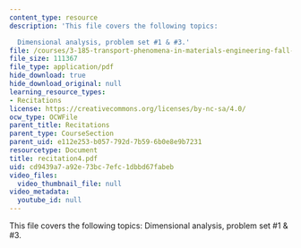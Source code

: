 ```yaml
---
content_type: resource
description: 'This file covers the following topics:

  Dimensional analysis, problem set #1 & #3.'
file: /courses/3-185-transport-phenomena-in-materials-engineering-fall-2003/cd9439a7a92e73bc7efc1dbbd67fabeb_recitation4.pdf
file_size: 111367
file_type: application/pdf
hide_download: true
hide_download_original: null
learning_resource_types:
- Recitations
license: https://creativecommons.org/licenses/by-nc-sa/4.0/
ocw_type: OCWFile
parent_title: Recitations
parent_type: CourseSection
parent_uid: e112e253-b057-792d-7b59-6b0e8e9b7231
resourcetype: Document
title: recitation4.pdf
uid: cd9439a7-a92e-73bc-7efc-1dbbd67fabeb
video_files:
  video_thumbnail_file: null
video_metadata:
  youtube_id: null
---
```

This file covers the following topics:
Dimensional analysis, problem set #1 & #3.